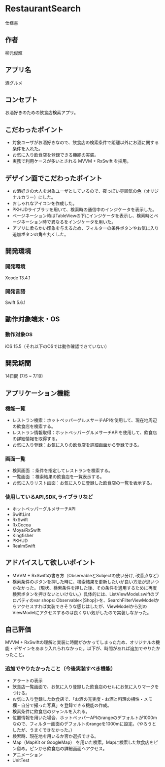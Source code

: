 # RestaurantSearch
仕様書

## 作者
柳元俊輝

## アプリ名
酒グルメ

## コンセプト
お酒好きのための飲食店検索アプリ。

## こだわったポイント
- 対象ユーザがお酒好きなので、飲食店の検索条件で距離以外にお酒に関する条件を入れた。
- お気に入り飲食店を登録できる機能の実装。
- 実務で利用ケースが多いとされる MVVM + RxSwift を採用。


## デザイン面でこだわったポイント
- お酒好きの大人を対象ユーザとしているので、夜っぽい雰囲気の色（オリジナルカラー）にした。
- おしゃれなアイコンを作成した。
- PKHUDライブラリを用いて、検索時の通信中のインジケータを表示した。
- ページネーション時はTableViewの下にインジケータを表示し、検索時とページネーション時で異なるをインジケータを用いた。
- アプリに柔らかい印象を与えるため、フィルターの条件ボタンやお気に入り追加ボタンの角を丸くした。

## 開発環境
### 開発環境
Xcode 13.4.1

### 開発言語
Swift 5.6.1

## 動作対象端末・OS
### 動作対象OS
iOS 15.5（それ以下のOSでは動作確認できていない）

## 開発期間
14日間 (7/5 ~ 7/19)

## アプリケーション機能

### 機能一覧
- レストラン検索：ホットペッパーグルメサーチAPIを使用して、現在地周辺の飲食店を検索する。
- レストラン情報取得：ホットペッパーグルメサーチAPIを使用して、飲食店の詳細情報を取得する。
- お気に入り登録：お気に入りの飲食店を詳細画面から登録できる。

### 画面一覧
- 検索画面 ：条件を指定してレストランを検索する。
- 一覧画面 ：検索結果の飲食店を一覧表示する。
- お気に入りリスト画面：お気に入りに登録した飲食店の一覧を表示する。

### 使用しているAPI,SDK,ライブラリなど
- ホットペッパーグルメサーチAPI
- SwiftLint
- RxSwift 
- RxCocoa
- Moya/RxSwift
- Kingfisher
- PKHUD
- RealmSwift


## アドバイスして欲しいポイント
- MVVM + RxSwiftの書き方（ObservableとSubjectの使い分け, 改善点など）
- 検索条件のボタンを押した時に、検索結果を更新したいが良い方法が思いつかなかった。（現状、検索条件を押した後、その条件を適用するために再度検索ボタンを押さないといけない。）具体的には、ListViewModel.swiftのプロパティのvar shops: Observable<[Shop]>を、SearchFilterViewModelからアクセスすれば実装できそうな感じはしたが、ViewModelから別のViewModelにアクセスするのは良くない気がしたので実装しなかった。

## 自己評価
MVVM + RxSwiftの理解と実装に時間がかかってしまったため、オリジナルの機能・デザインをあまり入れられなかった。以下が、時間があれば追加でやりたかったこと。

### 追加でやりたかったこと（今後実装すべき機能）
- アラートの表示
- 飲食店一覧画面で、お気に入り登録した飲食店のセルにお気に入りマークをつける。
- お気に入り登録した飲食店で、「お酒の充実度・お酒と料理の相性・メモ欄・自分で撮った写真」を登録できる機能の作成。
- 検索条件に飲食店のジャンルを入れる。
- 位置情報を用いた場合、ホットペッパーAPIのrangeのデフォルトが1000mなので、フィルター画面のデフォルトのrangeを1000mに設定。（やろうとしたが、うまくできなかった。）
- 検索時、現在地を用いるか否か選択できる。
- Map（MapKit or GoogleMap） を用いた検索。Mapに検索した飲食店をピン留め。ピンから飲食店の詳細画面へアクセス。
- アニメーション
- UnitTest
